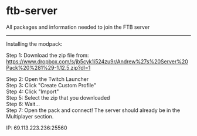 # ftb-server  
All packages and information needed to join the FTB server  

---------------------------------------------------------  

Installing the modpack:  

Step 1: Download the zip file from:   
https://www.dropbox.com/s/jb5cyk1i524zu9r/Andrew%27s%20Server%20Pack%20%281%29-1.12.5.zip?dl=1

Step 2: Open the Twitch Launcher  
Step 3: Click "Create Custom Profile"  
Step 4: Click "Import"  
Step 5: Select the zip that you downloaded  
Step 6: Wait...  
Step 7: Open the pack and connect! The server should already be in the Multiplayer section.  

IP: 69.113.223.236:25560  
